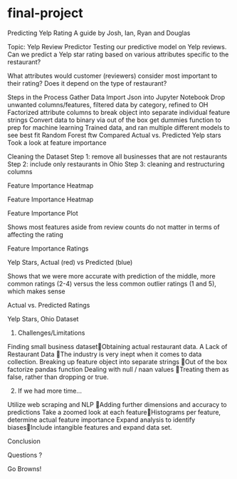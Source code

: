 # final-project
Predicting 
Yelp 
Rating
A guide by Josh, Ian, Ryan and Douglas

Topic: Yelp Review Predictor
Testing our predictive model on  Yelp reviews. Can we predict a Yelp star rating based on various attributes specific to the restaurant? 

What attributes would customer (reviewers) consider most important to their rating? Does it depend on the type of restaurant? 

Steps in the Process
Gather Data
Import Json into Jupyter Notebook
Drop unwanted columns/features, filtered data by category, refined to OH
Factorized attribute columns to break object into separate individual feature strings
Convert data to binary via out of the box get dummies function to prep for machine learning
Trained data, and ran multiple different models to see best fit
Random Forest ftw
Compared Actual vs. Predicted Yelp stars
Took a look at feature importance


Cleaning the Dataset
Step 1: remove all businesses that are not restaurants
Step 2: include only restaurants in Ohio
Step 3: cleaning and restructuring columns

Feature Importance Heatmap

Feature Importance Heatmap

Feature Importance Plot

Shows most features aside from review counts do not matter in terms of affecting the rating

Feature Importance Ratings

Yelp Stars, Actual (red) vs Predicted (blue)

Shows that we were more accurate with prediction of the middle, more common ratings (2-4) versus the less common outlier ratings (1 and 5), which makes sense

Actual vs. Predicted Ratings

Yelp Stars, Ohio Dataset 

1. Challenges/Limitations

Finding small business datasetObtaining actual restaurant data.
A  Lack of Restaurant Data   The industry is very inept when it comes to data collection.
Breaking up feature object into separate strings   Out of the box factorize pandas function
Dealing with null / naan values   Treating them as false, rather than dropping or true.

2. If we had more time...

Utilize web scraping and NLP Adding further dimensions and accuracy to predictions
Take a zoomed look at each featureHistograms per feature, determine actual feature importance
Expand analysis to identify biasesInclude intangible features and expand data set.

Conclusion

Questions ?


Go Browns!
